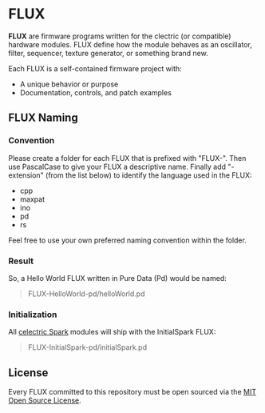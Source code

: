 # FLUX

**FLUX** are firmware programs written for the clectric (or compatible) hardware modules. FLUX define how the module behaves as an oscillator, filter, sequencer, texture generator, or something brand new.

Each FLUX is a self-contained firmware project with:
- A unique behavior or purpose
- Documentation, controls, and patch examples

## FLUX Naming

### Convention
Please create a folder for each FLUX that is prefixed with "FLUX-". Then use PascalCase to give your FLUX a descriptive name. Finally add "-extension" (from the list below) to identify the language used in the FLUX:
- cpp
- maxpat
- ino
- pd
- rs

Feel free to use your own preferred naming convention within the folder.

### Result
So, a Hello World FLUX written in Pure Data (Pd) would be named:
> FLUX-HelloWorld-pd/helloWorld.pd

### Initialization
All [celectric Spark](https://github.com/clectric-diy/Spark-AE) modules will ship with the InitialSpark FLUX:
> FLUX-InitialSpark-pd/initialSpark.pd

## License
Every FLUX committed to this repository must be open sourced via the [MIT Open Source License](https://tlo.mit.edu/understand-ip/exploring-mit-open-source-license-comprehensive-guide).
